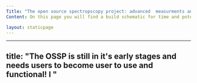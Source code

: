 ```yaml
---
Title: "The open source spectropscopy project: advanced  measurments and modern analysis made quick and simple."
Content: On this page you will find a build schematic for time and potential resolved multimodal spectroelectrochemistry. I built this system to operate in the UV-visible region to study electrocatalysts but feel free to vary from this template and modify the code as you see fit! You will find a list of parts compatible (and rough pricing) with the LabVIEW operating software I use to run the instrument. Currently, the system is compatible with oxford instruments detectors and IVIUM potentiostats but compatibility with Biologic is a priority in the near future! You can also find a part list and operating software for a system compatible with the transient absorption/photoinduced absorption systems I have developed in the Durrant group, alongside Austin Consultants. This comes with a manual on how to operate and modify the code but I must emphasise that I will not be developing this code further and can only provide limited support and advice - if you intend to build this instrument, experience with labVIEW will be necessary!

layout: staticpage
---
```

---
title: "The OSSP is still in it's early stages and needs users to become user to use and functional! I "
---